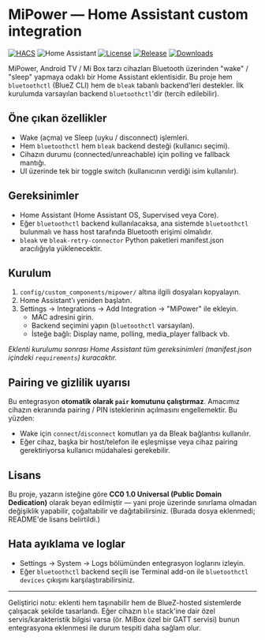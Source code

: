 # MiPower — Home Assistant custom integration

[![HACS](https://img.shields.io/badge/HACS-Custom-41BDF5.svg)](https://hacs.xyz/)
![Home Assistant](https://img.shields.io/badge/Home%20Assistant-2024.8%2B-41BDF5)
[![License](https://img.shields.io/badge/License-MIT-green.svg)](#license)
[![Release](https://img.shields.io/github/v/release/DenizOner/MiPower?display_name=tag)](https://github.com/DenizOner/MiPower/releases)
[![Downloads](https://img.shields.io/github/downloads/DenizOner/MiPower/total.svg)](https://github.com/DenizOner/MiPower/releases)

MiPower, Android TV / Mi Box tarzı cihazları Bluetooth üzerinden "wake" / "sleep" yapmaya odaklı bir Home Assistant eklentisidir.
Bu proje hem `bluetoothctl` (BlueZ CLI) hem de `bleak` tabanlı backend'leri destekler. İlk kurulumda varsayılan backend `bluetoothctl`'dir (tercih edilebilir).

## Öne çıkan özellikler
- Wake (açma) ve Sleep (uyku / disconnect) işlemleri.
- Hem `bluetoothctl` hem `bleak` backend desteği (kullanıcı seçimi).
- Cihazın durumu (connected/unreachable) için polling ve fallback mantığı.
- UI üzerinde tek bir toggle switch (kullanıcının verdiği isim kullanılır).

## Gereksinimler
- Home Assistant (Home Assistant OS, Supervised veya Core).
- Eğer `bluetoothctl` backend kullanılacaksa, ana sistemde `bluetoothctl` bulunmalı ve hass host tarafında Bluetooth erişimi olmalıdır.
- `bleak` ve `bleak-retry-connector` Python paketleri manifest.json aracılığıyla yüklenecektir.

## Kurulum
1. `config/custom_components/mipower/` altına ilgili dosyaları kopyalayın.
2. Home Assistant'ı yeniden başlatın.
3. Settings → Integrations → Add Integration → "MiPower" ile ekleyin.
   - MAC adresini girin.
   - Backend seçimini yapın (`bluetoothctl` varsayılan).
   - İsteğe bağlı: Display name, polling, media_player fallback vb.

_Eklenti kurulumu sonrası Home Assistant tüm gereksinimleri (manifest.json içindeki `requirements`) kuracaktır._

## Pairing ve gizlilik uyarısı
Bu entegrasyon **otomatik olarak `pair` komutunu çalıştırmaz**. Amacımız cihazın ekranında pairing / PIN isteklerinin açılmasını engellemektir. Bu yüzden:
- Wake için `connect`/`disconnect` komutları ya da Bleak bağlantısı kullanılır.
- Eğer cihaz, başka bir host/telefon ile eşleşmişse veya cihaz pairing gerektiriyorsa kullanıcı müdahalesi gerekebilir.

## Lisans
Bu proje, yazarın isteğine göre **CC0 1.0 Universal (Public Domain Dedication)** olarak beyan edilmiştir — yani proje üzerinde sınırlama olmadan değişiklik yapabilir, çoğaltabilir ve dağıtabilirsiniz. (Burada dosya eklenmedi; README'de lisans belirtildi.)

## Hata ayıklama ve loglar
- Settings → System → Logs bölümünden entegrasyon loglarını izleyin.
- Eğer `bluetoothctl` backend seçili ise Terminal add-on ile `bluetoothctl devices` çıkışını karşılaştırabilirsiniz.

---

Geliştirici notu: eklenti hem taşınabilir hem de BlueZ-hosted sistemlerde çalışacak şekilde tasarlandı. Eğer cihazın `ble` stack'ine dair özel servis/karakteristik bilgisi varsa (ör. MiBox özel bir GATT servisi) bunun entegrasyona eklenmesi ile durum tespiti daha sağlam olur.
